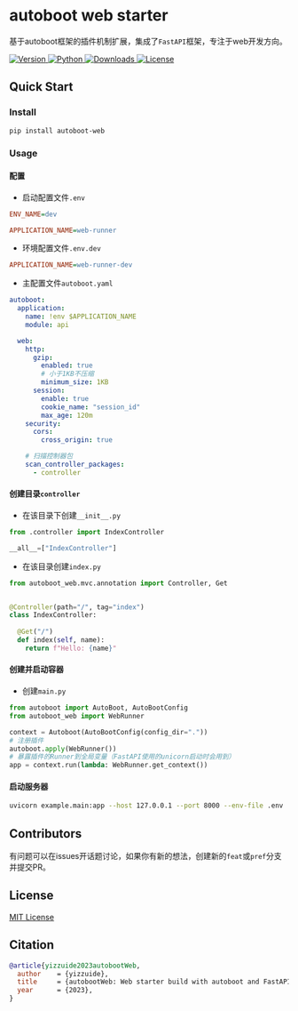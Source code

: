 # autoboot web starter
基于autoboot框架的插件机制扩展，集成了`FastAPI`框架，专注于web开发方向。
<p>
  <a href="https://pypi.org/project/autoboot-web">
      <img src="https://img.shields.io/pypi/v/autoboot-web?color=%2334D058&label=pypi%20package" alt="Version">
  </a>
  <a href="https://pypi.org/project/autoboot-web">
        <img src="https://img.shields.io/pypi/pyversions/autoboot-web.svg?color=%2334D058" alt="Python">
    </a>
    <a href="https://pepy.tech/project/autoboot-web">
        <img src="https://static.pepy.tech/personalized-badge/autoboot-web?period=total&units=international_system&left_color=grey&right_color=brightgreen&left_text=Downloads" alt="Downloads">
    </a>
    <a href="https://github.com/yizzuide/autoboot-web/blob/main/LICENSE">
        <img src="https://img.shields.io/github/license/yizzuide/autoboot-web" alt="License">
    </a>
</p>

## Quick Start

### Install
```sh
pip install autoboot-web
```

### Usage
#### 配置

* 启动配置文件`.env`
```ini
ENV_NAME=dev

APPLICATION_NAME=web-runner
```

* 环境配置文件`.env.dev`
```ini
APPLICATION_NAME=web-runner-dev
```

* 主配置文件`autoboot.yaml`
```yaml
autoboot:
  application:
    name: !env $APPLICATION_NAME
    module: api

  web:
    http:
      gzip:
        enabled: true
        # 小于1KB不压缩
        minimum_size: 1KB
      session:
        enable: true
        cookie_name: "session_id"
        max_age: 120m
    security:
      cors:
        cross_origin: true

    # 扫描控制器包
    scan_controller_packages:
      - controller
```

#### 创建目录`controller`

* 在该目录下创建`__init__.py`
```py
from .controller import IndexController

__all__=["IndexController"]
```

* 在该目录创建`index.py`
```py
from autoboot_web.mvc.annotation import Controller, Get


@Controller(path="/", tag="index")
class IndexController:
  
  @Get("/")
  def index(self, name):
    return f"Hello: {name}"
```

#### 创建并启动容器
* 创建`main.py`
```py
from autoboot import AutoBoot, AutoBootConfig
from autoboot_web import WebRunner

context = Autoboot(AutoBootConfig(config_dir="."))
# 注册插件
autoboot.apply(WebRunner())
# 暴露插件的Runner到全局变量（FastAPI使用的unicorn启动时会用到）
app = context.run(lambda: WebRunner.get_context())
```

#### 启动服务器
```bash
uvicorn example.main:app --host 127.0.0.1 --port 8000 --env-file .env
```

## Contributors
有问题可以在issues开话题讨论，如果你有新的想法，创建新的`feat`或`pref`分支并提交PR。

## License
[MIT License](https://github.com/yizzuide/autoboot/blob/main/LICENSE)

## Citation
```bibtex
@article{yizzuide2023autobootWeb,
  author    = {yizzuide},
  title     = {autobootWeb: Web starter build with autoboot and FastAPI},
  year      = {2023},
}
```


